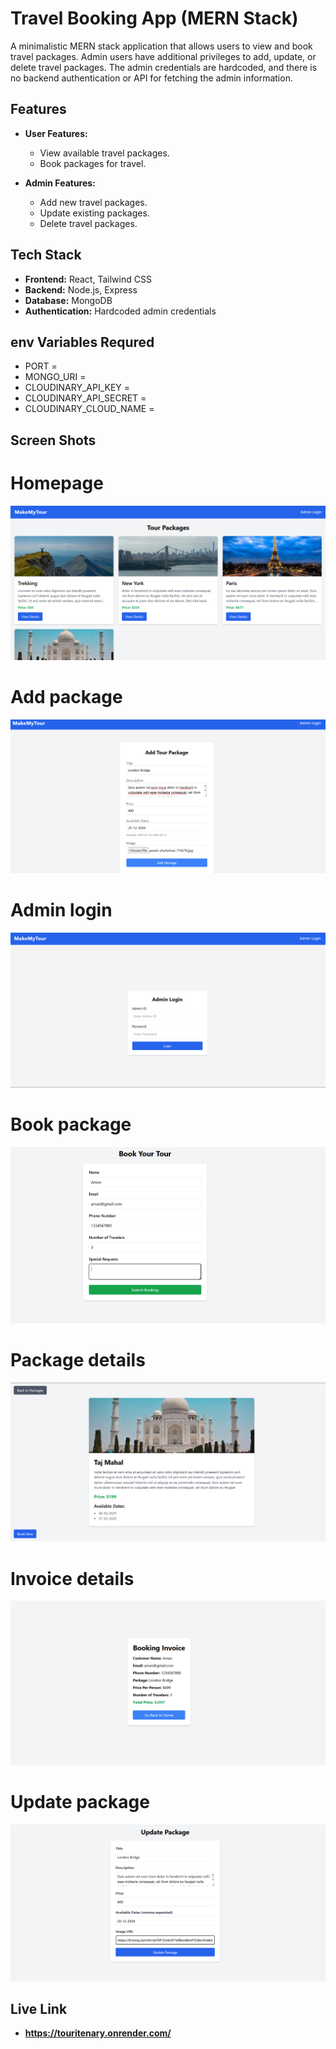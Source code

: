 # Travel Booking App (MERN Stack)

A minimalistic MERN stack application that allows users to view and book travel packages. Admin users have additional privileges to add, update, or delete travel packages. The admin credentials are hardcoded, and there is no backend authentication or API for fetching the admin information.

## Features

- **User Features:**
  - View available travel packages.
  - Book packages for travel.

- **Admin Features:**
  - Add new travel packages.
  - Update existing packages.
  - Delete travel packages.

## Tech Stack

- **Frontend:** React, Tailwind CSS
- **Backend:** Node.js, Express
- **Database:** MongoDB
- **Authentication:** Hardcoded admin credentials

## env Variables Requred

- PORT = 
- MONGO_URI = 
- CLOUDINARY_API_KEY = 
- CLOUDINARY_API_SECRET = 
- CLOUDINARY_CLOUD_NAME =

## Screen Shots

# Homepage 

![Add package](docImg/withoutadminPNG.PNG)

# Add package 

![Add package](docImg/addpackage.PNG)

# Admin login

![Add package](docImg/adminlogin.PNG)

# Book package 

![Book package](docImg/book.PNG)

# Package details

![detailed package](docImg/detailedpage.PNG)

# Invoice details 

![tour invoice](docImg/invoice.PNG)

# Update package 

![Add package](docImg/updatepackage.PNG)

## Live Link

- **https://touritenary.onrender.com/**
